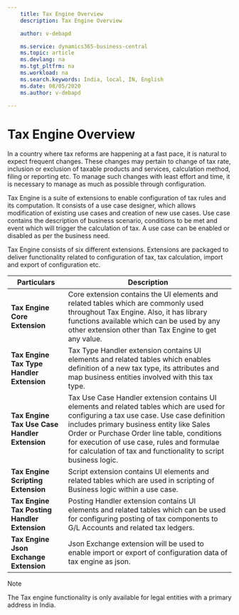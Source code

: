```yaml
---
    title: Tax Engine Overview
    description: Tax Engine Overview

    author: v-debapd

    ms.service: dynamics365-business-central
    ms.topic: article
    ms.devlang: na
    ms.tgt_pltfrm: na
    ms.workload: na
    ms.search.keywords: India, local, IN, English
    ms.date: 08/05/2020
    ms.author: v-debapd

---
```

# Tax Engine Overview

In a country where tax reforms are happening at a fast pace, it is natural to expect frequent changes. These changes may pertain to change of tax rate, inclusion or exclusion of taxable products and services, calculation method, filing or reporting etc. To manage such changes with least effort and time, it is necessary to manage as much as possible through configuration. 

Tax Engine is a suite of extensions to enable configuration of tax rules and its computation. It consists of a use case designer, which allows modification of existing use cases and creation of new use cases. Use case contains the description of business scenario, conditions to be met and event which will trigger the calculation of tax. A use case can be enabled or disabled as per the business need.

Tax Engine consists of six different extensions. Extensions are packaged to deliver functionality related to configuration of tax, tax calculation, import and export of configuration etc.



|Particulars|Description|
|---------|---------|
|**Tax Engine Core Extension**| Core extension contains the UI elements and related tables which are commonly used throughout Tax Engine. Also, it has library functions available which can be used by any other extension other than Tax Engine to get any value.|
|**Tax Engine Tax Type Handler Extension**|Tax Type Handler extension contains UI elements and related tables which enables definition of a new tax type, its attributes and map business entities involved with this tax type.|
|**Tax Engine Tax Use Case Handler Extension**|Tax Use Case Handler extension contains UI elements and related tables which are used for configuring a tax use case. Use case definition includes primary business entity like Sales Order or Purchase Order line table, conditions for execution of use case, rules and formulae for calculation of tax and functionality to script business logic.|
|**Tax Engine Scripting Extension**|Script extension contains UI elements and related tables which are used in scripting of Business logic within a use case.|
|**Tax Engine Tax Posting Handler Extension**|Posting Handler extension contains UI elements and related tables which can be used for configuring posting of tax components to G/L Accounts and related tax ledgers.|
|**Tax Engine Json Exchange Extension**|Json Exchange extension will be used to enable import or export of configuration data of tax engine as json.|


> [!NOTE]
> The Tax engine functionality is only available for legal entities with a primary address in India.







































